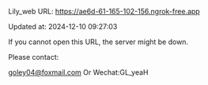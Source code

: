 Lily_web URL: https://ae6d-61-165-102-156.ngrok-free.app

Updated at: 2024-12-10 09:27:03

If you cannot open this URL, the server might be down.

Please contact: 

goley04@foxmail.com Or Wechat:GL_yeaH